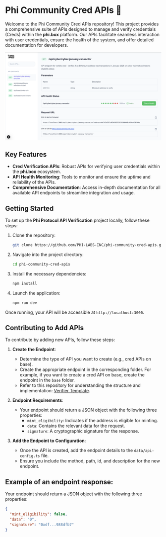 #  Phi Community Cred APIs 🚀

Welcome to the Phi Community Cred APIs repository! This project provides a comprehensive suite of APIs designed to manage and verify credentials (Creds) within the **phi.box** platform. Our APIs facilitate seamless interaction with user credentials, ensure the health of the system, and offer detailed documentation for developers.

![Phi Protocol API Verification](./public/preview.png)

## Key Features

- **Cred Verification APIs**: Robust APIs for verifying user credentials within the **phi.box** ecosystem.
- **API Health Monitoring**: Tools to monitor and ensure the uptime and reliability of the APIs.
- **Comprehensive Documentation**: Access in-depth documentation for all available API endpoints to streamline integration and usage.

## Getting Started

To set up the **Phi Protocol API Verification** project locally, follow these steps:

1. Clone the repository:

   ```bash
   git clone https://github.com/PHI-LABS-INC/phi-community-cred-apis.git
   ```

2. Navigate into the project directory:

   ```bash
   cd phi-community-cred-apis
   ```

3. Install the necessary dependencies:

   ```bash
   npm install
   ```

4. Launch the application:
   ```bash
   npm run dev
   ```

Once running, your API will be accessible at `http://localhost:3000`.

## Contributing to Add APIs

To contribute by adding new APIs, follow these steps:

1. **Create the Endpoint**:
   - Determine the type of API you want to create (e.g., cred APIs on base).
   - Create the appropriate endpoint in the corresponding folder. For example, if you want to create a cred API on base, create the endpoint in the `base` folder.
   - Refer to this repository for understanding the structure and implementation: [Verifier Template](https://github.com/PHI-LABS-INC/verifier-template).

2. **Endpoint Requirements**:
   - Your endpoint should return a JSON object with the following three properties:
     - `mint_eligibility`: Indicates if the address is eligible for minting.
     - `data`: Contains the relevant data for the request.
     - `signature`: A cryptographic signature for the response.

3. **Add the Endpoint to Configuration**:
   - Once the API is created, add the endpoint details to the `data/api-config.ts` file.
   - Ensure you include the method, path, id, and description for the new endpoint.

   
## Example of an endpoint response:

Your endpoint should return a JSON object with the following three properties:

 ```json
 {
   "mint_eligibility": false,
   "data": "0",
   "signature": "0xdf...988dfb7"
 }
 ```
